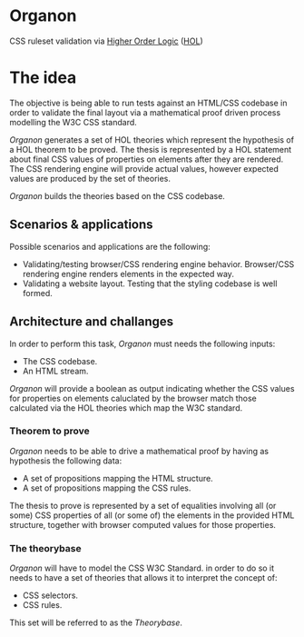# Organon
CSS ruleset validation via [Higher Order Logic](https://hol-theorem-prover.org/) ([HOL](https://github.com/HOL-Theorem-Prover/HOL))

# The idea
The objective is being able to run tests against an HTML/CSS codebase in order to validate the final layout via a mathematical proof driven process modelling the W3C CSS standard.

_Organon_ generates a set of HOL theories which represent the hypothesis of a HOL theorem to be proved. The thesis is represented by a HOL statement about final CSS values of properties on elements after they are rendered. The CSS rendering engine will provide actual values, however expected values are produced by the set of theories.

_Organon_ builds the theories based on the CSS codebase.

## Scenarios & applications
Possible scenarios and applications are the following:

- Validating/testing browser/CSS rendering engine behavior. Browser/CSS rendering engine renders elements in the expected way. 
- Validating a website layout. Testing that the styling codebase is well formed.

## Architecture and challanges
In order to perform this task, _Organon_ must needs the following inputs:

- The CSS codebase.
- An HTML stream.

_Organon_ will provide a boolean as output indicating whether the CSS values for properties on elements caluclated by the browser match those calculated via the HOL theories which map the W3C standard.

### Theorem to prove
_Organon_ needs to be able to drive a mathematical proof by having as hypothesis the following data:

- A set of propositions mapping the HTML structure.
- A set of propositions mapping the CSS rules.

The thesis to prove is represented by a set of equalities involving all (or some) CSS properties of all (or some of) the elements in the provided HTML structure, together with browser computed values for those properties.

### The theorybase
_Organon_ will have to model the CSS W3C Standard. in order to do so it needs to have a set of theories that allows it to interpret the concept of:

- CSS selectors.
- CSS rules.

This set will be referred to as the _Theorybase_.
